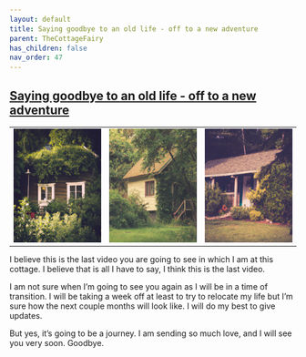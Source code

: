 ```yaml
---
layout: default
title: Saying goodbye to an old life - off to a new adventure
parent: TheCottageFairy
has_children: false
nav_order: 47
---
```


## [Saying goodbye to an old life - off to a new adventure](https://www.youtube.com/watch?v=nyA-tBpU2VA)

<div>
<table align="center">
	<tr>
		<td align="center">
			<img src="../../assets/cottage_fairy_ai_generated_photos/Saying_goodbye_to_an_old_life_-_off_to_a_new_adventure-[nyA-tBpU2VA]/generated_00.png" height="200" width="200"/>
		</td>
		<td align="center">
			<img src="../../assets/cottage_fairy_ai_generated_photos/Saying_goodbye_to_an_old_life_-_off_to_a_new_adventure-[nyA-tBpU2VA]/generated_01.png" height="200" width="200"/>
		</td>
		<td align="center">
			<img src="../../assets/cottage_fairy_ai_generated_photos/Saying_goodbye_to_an_old_life_-_off_to_a_new_adventure-[nyA-tBpU2VA]/generated_02.png" height="200" width="200"/>
		</td>
	</tr>
</table>
</div>

I believe this is the last video you are going to see in which I am at this cottage. I believe that is all I have to say, I think this is the last video.

I am not sure when I’m going to see you again as I will be in a time of transition. I will be taking a week off at least to try to relocate my life but I’m sure how the next couple months will look like. I will do my best to give updates.

But yes, it’s going to be a journey. I am sending so much love, and I will see you very soon. Goodbye.